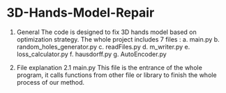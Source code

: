 # 3D-Hands-Model-Repair

1.	General
	The code is designed to fix 3D hands model based on optimization strategy.  The whole project includes 7 files : 
a.	main.py 
b.	random_holes_generator.py 
c.	readFiles.py 
d.	m_writer.py 
e.	loss_calculator.py
f.	hausdorff.py 
g.	AutoEncoder.py



1.	File explanation
	2.1 main.py
  This file is the entrance of the whole program, it calls functions from other file or library to finish the whole process of our method.

  

